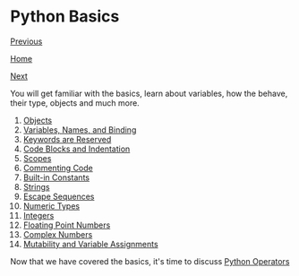 # Python Basics

[Previous](Python-Introduction.md)

[Home](Python.md)

[Next](Python-Operators.md)

You will get familiar with the basics, learn about variables, how the behave, their type, objects and much more.

1. [Objects](Python-Objects)
2. [Variables, Names, and Binding](Python-Variables)
3. [Keywords are Reserved](Python-Keywords)
4. [Code Blocks and Indentation](Python-Code-Blocks)
5. [Scopes](Python-Scope)
6. [Commenting Code](Python-Comments)
7. [Built-in Constants](Python-Constants)
8. [Strings](Python-Strings)
9. [Escape Sequences](Python-Escape-Sequences)
10. [Numeric Types](Python-Numeric-Types)
11. [Integers](Python-Integers)
12. [Floating Point Numbers](Python-Floating-Points)
13. [Complex Numbers](Python-Complex-Numbers)
14. [Mutability and Variable Assignments](Python-Mutability)

Now that we have covered the basics, it's time to discuss [Python Operators](Python-Operators)
